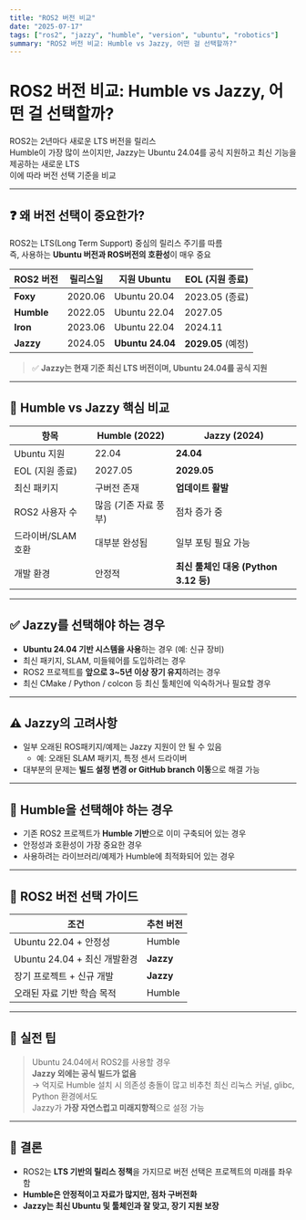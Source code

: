 ```yaml
---
title: "ROS2 버전 비교"
date: "2025-07-17"
tags: ["ros2", "jazzy", "humble", "version", "ubuntu", "robotics"]
summary: "ROS2 버전 비교: Humble vs Jazzy, 어떤 걸 선택할까?"
---
```


# ROS2 버전 비교: Humble vs Jazzy, 어떤 걸 선택할까?

ROS2는 2년마다 새로운 LTS 버전을 릴리스  
Humble이 가장 많이 쓰이지만, Jazzy는 Ubuntu 24.04를 공식 지원하고 최신 기능을 제공하는 새로운 LTS  
이에 따라 버전 선택 기준을 비교

---

## ❓ 왜 버전 선택이 중요한가?

ROS2는 LTS(Long Term Support) 중심의 릴리스 주기를 따름  
즉, 사용하는 **Ubuntu 버전과 ROS버전의 호환성**이 매우 중요

| ROS2 버전  | 릴리스일 | 지원 Ubuntu      | EOL (지원 종료)    |
| ---------- | -------- | ---------------- | ------------------ |
| **Foxy**   | 2020.06  | Ubuntu 20.04     | 2023.05 (종료)     |
| **Humble** | 2022.05  | Ubuntu 22.04     | 2027.05            |
| **Iron**   | 2023.06  | Ubuntu 22.04     | 2024.11            |
| **Jazzy**  | 2024.05  | **Ubuntu 24.04** | **2029.05** (예정) |

> ✅ **Jazzy는 현재 기준 최신 LTS 버전이며, Ubuntu 24.04를 공식 지원**

---

## 🔄 Humble vs Jazzy 핵심 비교

| 항목               | Humble (2022)         | Jazzy (2024)                          |
| ------------------ | --------------------- | ------------------------------------- |
| Ubuntu 지원        | 22.04                 | **24.04**                             |
| EOL (지원 종료)    | 2027.05               | **2029.05**                           |
| 최신 패키지        | 구버전 존재           | **업데이트 활발**                     |
| ROS2 사용자 수     | 많음 (기존 자료 풍부) | 점차 증가 중                          |
| 드라이버/SLAM 호환 | 대부분 완성됨         | 일부 포팅 필요 가능                   |
| 개발 환경          | 안정적                | **최신 툴체인 대응 (Python 3.12 등)** |

---

## ✅ Jazzy를 선택해야 하는 경우

- **Ubuntu 24.04 기반 시스템을 사용**하는 경우 (예: 신규 장비)
- 최신 패키지, SLAM, 미들웨어를 도입하려는 경우
- ROS2 프로젝트를 **앞으로 3~5년 이상 장기 유지**하려는 경우
- 최신 CMake / Python / colcon 등 최신 툴체인에 익숙하거나 필요할 경우

---

## ⚠️ Jazzy의 고려사항

- 일부 오래된 ROS패키지/예제는 Jazzy 지원이 안 될 수 있음
  - 예: 오래된 SLAM 패키지, 특정 센서 드라이버
- 대부분의 문제는 **빌드 설정 변경 or GitHub branch 이동**으로 해결 가능

---

## 🧠 Humble을 선택해야 하는 경우

- 기존 ROS2 프로젝트가 **Humble 기반**으로 이미 구축되어 있는 경우
- 안정성과 호환성이 가장 중요한 경우
- 사용하려는 라이브러리/예제가 Humble에 최적화되어 있는 경우

---

## 📌 ROS2 버전 선택 가이드

| 조건                         | 추천 버전 |
| ---------------------------- | --------- |
| Ubuntu 22.04 + 안정성        | Humble    |
| Ubuntu 24.04 + 최신 개발환경 | **Jazzy** |
| 장기 프로젝트 + 신규 개발    | **Jazzy** |
| 오래된 자료 기반 학습 목적   | Humble    |

---

## 🧪 실전 팁

> Ubuntu 24.04에서 ROS2를 사용할 경우  
> **Jazzy 외에는 공식 빌드가 없음**  
> → 억지로 Humble 설치 시 의존성 충돌이 많고 비추천
> 최신 리눅스 커널, glibc, Python 환경에서도  
> Jazzy가 **가장 자연스럽고 미래지향적**으로 설정 가능

---

## 📝 결론

- ROS2는 **LTS 기반의 릴리스 정책**을 가지므로 버전 선택은 프로젝트의 미래를 좌우함
- **Humble은 안정적이고 자료가 많지만, 점차 구버전화**
- **Jazzy는 최신 Ubuntu 및 툴체인과 잘 맞고, 장기 지원 보장**
